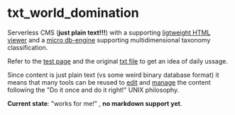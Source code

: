 # txt_world_domination
Serverless CMS (**just plain text!!!**) with a supporting
[ligtweight HTML viewer](https://github.com/earizon/txt_world_domination/blob/main/viewer.html) and
a [micro db-engine](https://github.com/earizon/txt_world_domination/blob/main/txt_ddbb_engine.js)
supporting multidimensional taxonomy classification.

Refer to the [test page](https://earizon.github.io/txt_world_domination/viewer.html?payload=test.txt) and
the original [txt file](https://raw.githubusercontent.com/earizon/txt_world_domination/main/test.txt) to 
get an idea of daily ussage.

Since content is just plain text (vs some weird binary database format) it means that many tools can be reused to 
[edit](https://en.wikipedia.org/wiki/Comparison_of_text_editors) 
and
[manage](https://ftp.gnu.org/old-gnu/Manuals/textutils-2.0/html_mono/textutils.html) the content
following the "Do it once and do it right!" UNIX philosophy.

**Current state**: "works for me!" , **no markdown support yet**.
